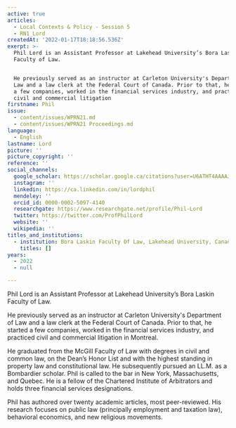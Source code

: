 ```yaml
---
active: true
articles:
  - Local Contexts & Policy - Session 5
  - RN1_Lord
createdAt: '2022-01-17T18:18:56.536Z'
exerpt: >-
  Phil Lord is an Assistant Professor at Lakehead University’s Bora Laskin
  Faculty of Law.


  He previously served as an instructor at Carleton University's Department of
  Law and a law clerk at the Federal Court of Canada. Prior to that, he started
  a few companies, worked in the financial services industry, and practiced
  civil and commercial litigation
firstname: Phil
issue:
  - content/issues/WPRN21.md
  - content/issues/WPRN21 Proceedings.md
language:
  - English
lastname: Lord
picture: ''
picture_copyright: ''
reference: ''
social_channels:
  google_scholar: https://scholar.google.ca/citations?user=U6ATHT4AAAAJ&hl=en
  instagram: ''
  linkedin: https://ca.linkedin.com/in/lordphil
  mendeley: ''
  orcid_id: 0000-0002-5097-4140
  researchgate: https://www.researchgate.net/profile/Phil-Lord
  twitter: https://twitter.com/ProfPhilLord
  website: ''
  wikipedia: ''
titles_and_institutions:
  - institution: Bora Laskin Faculty Of Law, Lakehead University, Canada
    titles: []
years:
  - 2022
  - null

---
```

Phil Lord is an Assistant Professor at Lakehead University’s Bora Laskin Faculty of Law.

He previously served as an instructor at Carleton University's Department of Law and a law clerk at the Federal Court of Canada. Prior to that, he started a few companies, worked in the financial services industry, and practiced civil and commercial litigation in Montreal.

He graduated from the McGill Faculty of Law with degrees in civil and common law, on the Dean’s Honor List and with the highest standing in property law and constitutional law. He subsequently pursued an LL.M. as a Bombardier scholar. Phil is called to the bar in New York, Massachusetts, and Quebec. He is a fellow of the Chartered Institute of Arbitrators and holds three financial services designations.

Phil has authored over twenty academic articles, most peer-reviewed. His research focuses on public law (principally employment and taxation law), behavioral economics, and new religious movements.